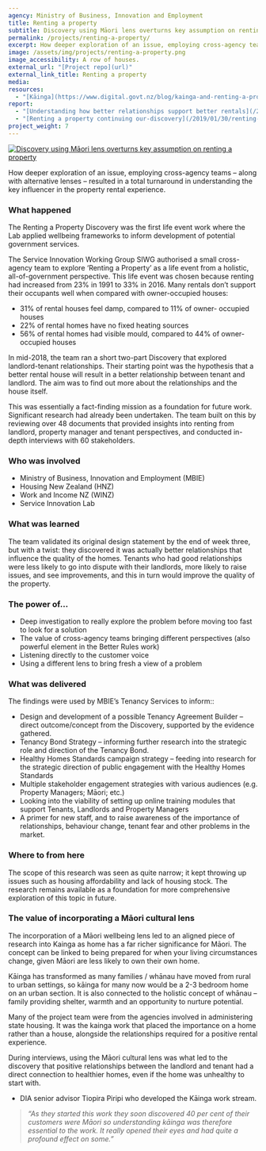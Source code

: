 ```yaml
---
agency: Ministry of Business, Innovation and Employment
title: Renting a property
subtitle: Discovery using Māori lens overturns key assumption on renting a property
permalink: /projects/renting-a-property/
excerpt: How deeper exploration of an issue, employing cross-agency teams – along with alternative lenses – resulted in a total turnaround in understanding the key influencer in the property rental experience.
image: /assets/img/projects/renting-a-property.png
image_accessibility: A row of houses.
external_url: "[Project repo](url)"
external_link_title: Renting a property
media:
resources:
  - "[Kāinga](https://www.digital.govt.nz/blog/kainga-and-renting-a-property/)"
report:
  - "[Understanding how better relationships support better rentals](/2019/01/28/renting-a-property-understanding-how-better-relationships-support-better-rentals)"
  - "[Renting a property continuing our-discovery](/2019/01/30/renting-a-property-continuing-our-discovery)"
project_weight: 7
---
```


[![Discovery using Māori lens overturns key assumption on renting a property](/assets/img/projects/kainga.png)](/assets/img/projects/kainga.png)

How deeper exploration of an issue, employing cross-agency teams – along with alternative lenses – resulted in a total turnaround in understanding the key influencer in the property rental experience.

### What happened

The Renting a Property Discovery was the first life event work where the Lab applied wellbeing frameworks to inform development of potential government services.

The Service Innovation Working Group SIWG authorised a small cross-agency team to explore ‘Renting a Property’ as a life event from a holistic, all-of-government perspective. This life event was chosen because renting had increased from 23% in 1991 to 33% in 2016.  Many rentals don’t support their occupants well when compared with owner-occupied houses:

* 31% of rental houses feel damp, compared to 11% of owner- occupied houses
* 22% of rental homes have no fixed heating sources
* 56% of rental homes had visible mould, compared to 44% of owner-occupied houses

In mid-2018, the team ran a short two-part Discovery that explored landlord-tenant relationships. Their starting point was the hypothesis that a better rental house will result in a better relationship between tenant and landlord. The aim was to find out more about the relationships and the house itself.

This was essentially a fact-finding mission as a foundation for future work. Significant research had already been undertaken. The team built on this by reviewing over 48 documents that provided insights into renting from landlord, property manager and tenant perspectives, and conducted in-depth interviews with 60 stakeholders.

### Who was involved

* Ministry of Business, Innovation and Employment (MBIE)
* Housing New Zealand (HNZ)
* Work and Income NZ (WINZ)
* Service Innovation Lab

### What was learned

The team validated its original design statement by the end of week three, but with a twist: they discovered it was actually better relationships that influence the quality of the homes. Tenants who had good relationships were less likely to go into dispute with their landlords, more likely to raise issues, and see improvements, and this in turn would improve the quality of the property.

### The power of…

* Deep investigation to really explore the problem before moving too fast to look for a solution
* The value of cross-agency teams bringing different perspectives (also powerful element in the Better Rules work)
* Listening directly to the customer voice
* Using a different lens to bring fresh a view of a problem

### What was delivered

The findings were used by MBIE’s Tenancy Services to inform::

* Design and development of a possible Tenancy Agreement Builder – direct outcome/concept from the Discovery, supported by the evidence gathered.
* Tenancy Bond Strategy – informing further research into the strategic role and direction of the Tenancy Bond.
* Healthy Homes Standards campaign strategy – feeding into research for the strategic direction of public engagement with the Healthy Homes Standards
* Multiple stakeholder engagement strategies with various audiences (e.g. Property Managers; Māori; etc.)
* Looking into the viability of setting up online training modules that support Tenants, Landlords and Property Managers
* A primer for new staff, and to raise awareness of the importance of relationships, behaviour change, tenant fear and other problems in the market.

### Where to from here

The scope of this research was seen as quite narrow; it kept throwing up issues such as housing affordability and lack of housing stock. The research remains available as a foundation for more comprehensive exploration of this topic in future.

### The value of incorporating a Māori cultural lens

The incorporation of a Māori wellbeing lens led to an aligned piece of research into Kainga as home has a far richer significance for Māori. The concept can be linked  to being prepared for when your living circumstances change, given Māori are less likely to own their own home.

Kāinga has transformed as many families / whānau have moved from rural to urban settings, so kāinga for many now would be a 2-3 bedroom home on an urban section. It is also connected to the holistic concept of whānau – family providing shelter, warmth and an opportunity to nurture potential.

Many of the project team were from the agencies involved in administering state housing. It was the kainga work that placed the importance on a home rather than a house, alongside the relationships required for a positive rental experience.

During interviews, using the Māori cultural lens was what led to the discovery that positive relationships between the landlord and tenant had a direct connection to healthier homes, even if the home was unhealthy to start with.

* DIA senior advisor Tiopira Piripi who developed the Kāinga work stream.

> *“As they started this work they soon discovered 40 per cent of their customers were Māori so understanding kāinga was therefore essential to the work. It really opened their eyes and had quite a profound effect on some.”*
